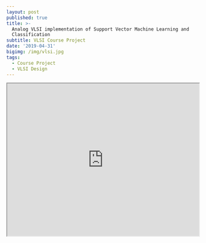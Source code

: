 ```yaml
---
layout: post
published: true
title: >-
  Analog VLSI implementation of Support Vector Machine Learning and
  Classification
subtitle: VLSI Course Project
date: '2019-04-31'
bigimg: /img/vlsi.jpg
tags:
  - Course Project
  - VLSI Design
---
```

<iframe src="http://agastyaseth.me/Documents/VLSI_project.pdf" width="100%" height="400"></iframe>
